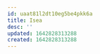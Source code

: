 ```yaml
---
id: uaat81l2dt10eg5be4pkk6a
title: Isea
desc: ''
updated: 1642828313288
created: 1642828313288
---
```




